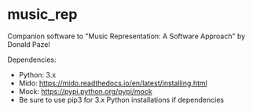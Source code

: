 # music_rep
Companion software to "Music Representation: A Software Approach" by Donald Pazel


Dependencies:
  - Python: 3.x
  - Mido: https://mido.readthedocs.io/en/latest/installing.html
  - Mock: https://pypi.python.org/pypi/mock
  - Be sure to use pip3 for 3.x Python installations if dependencies
    